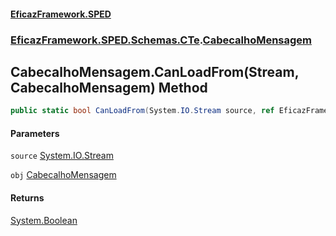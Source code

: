 #### [EficazFramework.SPED](EficazFrameworkSPED.md 'EficazFramework SPED')
### [EficazFramework.SPED.Schemas.CTe](EficazFramework.SPED.Schemas.CTe.md 'EficazFramework.SPED.Schemas.CTe').[CabecalhoMensagem](EficazFramework.SPED.Schemas.CTe/CabecalhoMensagem.md 'EficazFramework.SPED.Schemas.CTe.CabecalhoMensagem')

## CabecalhoMensagem.CanLoadFrom(Stream, CabecalhoMensagem) Method

```csharp
public static bool CanLoadFrom(System.IO.Stream source, ref EficazFramework.SPED.Schemas.CTe.CabecalhoMensagem obj);
```
#### Parameters

<a name='EficazFramework.SPED.Schemas.CTe.CabecalhoMensagem.CanLoadFrom(System.IO.Stream,EficazFramework.SPED.Schemas.CTe.CabecalhoMensagem).source'></a>

`source` [System.IO.Stream](https://docs.microsoft.com/en-us/dotnet/api/System.IO.Stream 'System.IO.Stream')

<a name='EficazFramework.SPED.Schemas.CTe.CabecalhoMensagem.CanLoadFrom(System.IO.Stream,EficazFramework.SPED.Schemas.CTe.CabecalhoMensagem).obj'></a>

`obj` [CabecalhoMensagem](EficazFramework.SPED.Schemas.CTe/CabecalhoMensagem.md 'EficazFramework.SPED.Schemas.CTe.CabecalhoMensagem')

#### Returns
[System.Boolean](https://docs.microsoft.com/en-us/dotnet/api/System.Boolean 'System.Boolean')